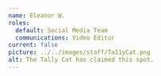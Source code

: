 ```yaml
---
name: Eleanor W.
roles:
  default: Social Media Team
  communications: Video Editor
current: false
picture: ../../images/staff/Ta11yCat.png
alt: The Tally Cat has claimed this spot.
---
```

